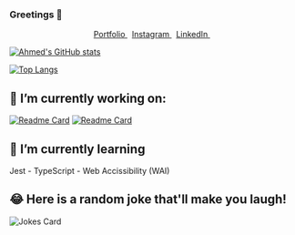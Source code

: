 ### Greetings 👋

<p align="center">
<a href="https://ahmedeldessouki.netlify.app"> Portfolio
</a>&nbsp;
<a href="https://www.instagram.com/eldessouki.a"> Instagram
</a>&nbsp;
<a href="https://www.linkedin.com/in/ahmedeldessouki/">LinkedIn
</a>&nbsp;
</p>

[![Ahmed's GitHub stats](https://github-readme-stats.vercel.app/api?username=ahmedeldessouki&show_icons=true&bg_color=282c34&text_color=a5e6ec&icon_color=337ab7)](https://github.com/ahmedeldessouki/github-readme-stats)

[![Top Langs](https://github-readme-stats.vercel.app/api/top-langs/?username=ahmedeldessouki&layout=compact&custom_title=Rocking_With)](https://github.com/anuraghazra/github-readme-stats)

## 🔭 I’m currently working on:

[![Readme Card](https://github-readme-stats.vercel.app/api/pin/?username=OpenSourceRaidGuild&repo=website&show_owner=true)](https://github.com/OpenSourceRaidGuild/website)
[![Readme Card](https://github-readme-stats.vercel.app/api/pin/?username=ahmedeldessouki&repo=portfolio)](https://github.com/ahmedeldessouki/portfolio)

## 🌱 I’m currently learning
Jest - TypeScript - Web Accissibility (WAI)

## 😂 Here is a random joke that'll make you laugh!
![Jokes Card](https://readme-jokes.vercel.app/api)
